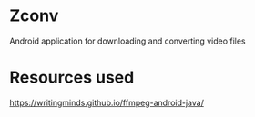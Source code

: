 # Zconv
Android application for downloading and converting video files

# Resources used 
https://writingminds.github.io/ffmpeg-android-java/